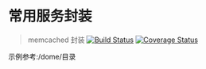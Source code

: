 # 常用服务封装
>  memcached 封装
[![Build Status](https://travis-ci.com/php-lsys/memcached.svg?branch=master)](https://travis-ci.com/php-lsys/memcached)
[![Coverage Status](https://coveralls.io/repos/github/php-lsys/memcached/badge.svg?branch=master)](https://coveralls.io/github/php-lsys/memcached?branch=master)

示例参考:/dome/目录
